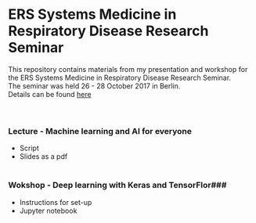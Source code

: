 # ERS Systems Medicine in Respiratory Disease Research Seminar #
This repository contains materials from my presentation and workshop for the ERS Systems Medicine in Respiratory Disease Research Seminar.  
The seminar was held 26 - 28 October 2017 in Berlin.  
Details can be found [here](https://www.ersnet.org/research/research-seminars/systems-medicine-in-respiratory-disease)  
<br></br>
### Lecture - Machine learning and AI for everyone ###

* Script
* Slides as a pdf
<br></br>
### Wokshop - Deep learning with Keras and TensorFlor###

* Instructions for set-up
* Jupyter notebook
